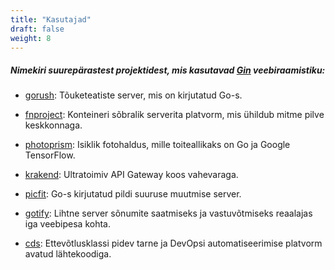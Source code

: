 ```yaml
---
title: "Kasutajad"
draft: false
weight: 8
---
```


##### Nimekiri suurepärastest projektidest, mis kasutavad [Gin](https://github.com/gin-gonic/gin) veebiraamistiku:

* [gorush](https://github.com/appleboy/gorush): Tõuketeatiste server, mis on kirjutatud Go-s.

* [fnproject](https://github.com/fnproject/fn): Konteineri sõbralik serverita platvorm, mis ühildub mitme pilve keskkonnaga.

* [photoprism](https://github.com/photoprism/photoprism): Isiklik fotohaldus, mille toiteallikaks on Go ja Google TensorFlow.

* [krakend](https://github.com/devopsfaith/krakend): Ultratoimiv API Gateway koos vahevaraga.

* [picfit](https://github.com/thoas/picfit): Go-s kirjutatud pildi suuruse muutmise server.

* [gotify](https://github.com/gotify/server): Lihtne server sõnumite saatmiseks ja vastuvõtmiseks reaalajas iga veebipesa kohta.

* [cds](https://github.com/ovh/cds): Ettevõtlusklassi pidev tarne ja DevOpsi automatiseerimise platvorm avatud lähtekoodiga.

